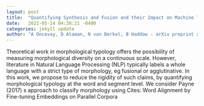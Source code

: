 ```yaml
---
layout: post
title:  "Quantifying Synthesis and Fusion and their Impact on Machine Translation"
date:   2022-05-14 04:38:21 -0400
categories: jekyll update
author: "A Oncevay, D Ataman, N van Berkel, B Haddow - arXiv preprint arXiv , 2022"
---
```

Theoretical work in morphological typology offers the possibility of measuring morphological diversity on a continuous scale. However, literature in Natural Language Processing (NLP) typically labels a whole language with a strict type of morphology, eg fusional or agglutinative. In this work, we propose to reduce the rigidity of such claims, by quantifying morphological typology at the word and segment level. We consider Payne (2017) s approach to classify morphology using Cites: Word Alignment by Fine-tuning Embeddings on Parallel Corpora